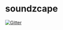 # soundzcape

[![Gitter](https://badges.gitter.im/KryptonChicken/soundzcape.svg)](https://gitter.im/KryptonChicken/soundzcape?utm_source=badge&utm_medium=badge&utm_campaign=pr-badge&utm_content=badge)